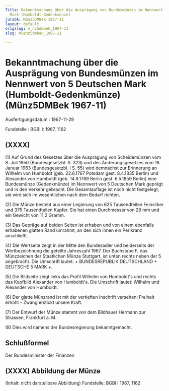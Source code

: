 ```yaml
---
Title: Bekanntmachung über die Ausprägung von Bundesmünzen im Nennwert von 5 Deutschen
  Mark (Humboldt-Gedenkmünze)
jurabk: Münz5DMBek 1967-11
layout: default
origslug: m_nz5dmbek_1967-11
slug: muenz5dmbek_1967-11

---
```


# Bekanntmachung über die Ausprägung von Bundesmünzen im Nennwert von 5 Deutschen Mark (Humboldt-Gedenkmünze) (Münz5DMBek 1967-11)

Ausfertigungsdatum
:   1967-11-29

Fundstelle
:   BGBl I: 1967, 1162

## (XXXX)

(1) Auf Grund des Gesetzes über die Ausprägung von Scheidemünzen vom
8\. Juli 1950 (Bundesgesetzbl. S. 323) und des Änderungsgesetzes vom
18\. Januar 1963 (Bundesgesetzbl. I S. 55) wird demnächst zur
Erinnerung an Wilhelm von Humboldt
(geb. 22.6.1767 Potsdam
gest. 8.4.1835 Berlin) und Alexander von Humboldt
(geb. 14.9.1769 Berlin
gest. 6.5.1859 Berlin) eine Bundesmünze (Gedenkmünze) im Nennwert von
5 Deutschen Mark geprägt und in den Verkehr gebracht. Die
Gesamtauflage ist noch nicht festgelegt, sie wird sich im wesentlichen
nach dem Bedarf richten.

(2) Die Münze besteht aus einer Legierung von 625 Tausendteilen
Feinsilber und 375 Tausendteilen Kupfer. Sie hat einen Durchmesser von
29 mm und ein Gewicht von 11,2 Gramm.

(3) Das Gepräge auf beiden Seiten ist erhaben und von einem ebenfalls
erhabenen glatten Rand umrahmt, an den sich innen ein Perlkranz
anschließt.

(4) Die Wertseite zeigt in der Mitte den Bundesadler und beiderseits
der Wertbezeichnung die geteilte Jahreszahl 1967. Der Buchstabe F, das
Münzzeichen der Staatlichen Münze Stuttgart, ist unten rechts neben
der 5 angebracht. Die Umschrift lautet: + BUNDESREPUBLIK DEUTSCHLAND +
DEUTSCHE 5 MARK +.

(5) Die Bildseite zeigt links das Profil Wilhelm von Humboldt's und
rechts das Kopfbild Alexander von Humboldt's. Die Umschrift lautet:
Wilhelm und Alexander von Humboldt.

(6) Der glatte Münzrand ist mit der vertieften Inschrift versehen:
Freiheit erhöht - Zwang erstickt unsere Kraft.

(7) Der Entwurf der Münze stammt von dem Bildhauer Hermann zur
Strassen, Frankfurt a. M..

(8) Dies wird namens der Bundesregierung bekanntgemacht.

## Schlußformel

Der Bundesminister der Finanzen

## (XXXX) Abbildung der Münze

(Inhalt: nicht darstellbare Abbildung)
Fundstelle: BGBl I 1967, 1162

